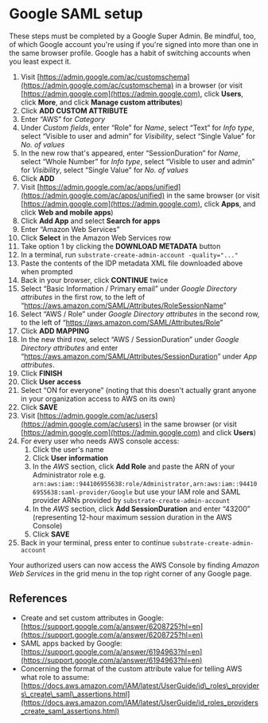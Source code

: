 # Google SAML setup

These steps must be completed by a Google Super Admin. Be mindful, too, of which Google account you're using if you're signed into more than one in the same browser profile. Google has a habit of switching accounts when you least expect it.

1. Visit [https://admin.google.com/ac/customschema](https://admin.google.com/ac/customschema) in a browser (or visit [https://admin.google.com](https://admin.google.com), click **Users**, click **More**, and click **Manage custom attributes**)
2. Click **ADD CUSTOM ATTRIBUTE**
3. Enter &ldquo;AWS&rdquo; for _Category_
4. Under _Custom fields_, enter &ldquo;Role&rdquo; for _Name_, select &ldquo;Text&rdquo; for _Info type_, select &ldquo;Visible to user and admin&rdquo; for _Visibility_, select &ldquo;Single Value&rdquo; for _No. of values_
5. In the new row that's appeared, enter &ldquo;SessionDuration&rdquo; for _Name_, select &ldquo;Whole Number&rdquo; for _Info type_, select &ldquo;Visible to user and admin&rdquo; for _Visibility_, select &ldquo;Single Value&rdquo; for _No. of values_
6. Click **ADD**
7. Visit [https://admin.google.com/ac/apps/unified](https://admin.google.com/ac/apps/unified) in the same browser (or visit [https://admin.google.com](https://admin.google.com), click **Apps**, and click **Web and mobile apps**)
8. Click **Add App** and select **Search for apps**
9. Enter &ldquo;Amazon Web Services&rdquo;
10. Click **Select** in the Amazon Web Services row
11. Take option 1 by clicking the **DOWNLOAD METADATA** button
12. In a terminal, run `substrate-create-admin-account -quality="..."`
13. Paste the contents of the IDP metadata XML file downloaded above when prompted
14. Back in your browser, click **CONTINUE** twice
15. Select &ldquo;Basic Information / Primary email&rdquo; under _Google Directory attributes_ in the first row, to the left of &ldquo;https://aws.amazon.com/SAML/Attributes/RoleSessionName&rdquo;
16. Select &ldquo;AWS / Role&rdquo; under _Google Directory attributes_ in the second row, to the left of &ldquo;https://aws.amazon.com/SAML/Attributes/Role&rdquo;
17. Click **ADD MAPPING**
18. In the new third row, select &ldquo;AWS / SessionDuration&rdquo; under _Google Directory attributes_ and enter &ldquo;https://aws.amazon.com/SAML/Attributes/SessionDuration&rdquo; under _App attributes_.
19. Click **FINISH**
20. Click **User access**
21. Select &ldquo;ON for everyone&rdquo; (noting that this doesn't actually grant anyone in your organization access to AWS on its own)
22. Click **SAVE**
23. Visit [https://admin.google.com/ac/users](https://admin.google.com/ac/users) in the same browser (or visit [https://admin.google.com](https://admin.google.com) and click **Users**)
24. For every user who needs AWS console access:
    1. Click the user's name
    2. Click **User information**
    3. In the _AWS_ section, click **Add Role** and paste the ARN of your Administrator role e.g. `arn:aws:iam::944106955638:role/Administrator,arn:aws:iam::944106955638:saml-provider/Google` but use your IAM role and SAML provider ARNs provided by `substrate-create-admin-account`
    4. In the _AWS_ section, click **Add SessionDuration** and enter &ldquo;43200&rdquo; (representing 12-hour maximum session duration in the AWS Console)
    5. Click **SAVE**
25. Back in your terminal, press enter to continue `substrate-create-admin-account`

Your authorized users can now access the AWS Console by finding _Amazon Web Services_ in the grid menu in the top right corner of any Google page.

## References

- Create and set custom attributes in Google: [https://support.google.com/a/answer/6208725?hl=en](https://support.google.com/a/answer/6208725?hl=en)
- SAML apps backed by Google: [https://support.google.com/a/answer/6194963?hl=en](https://support.google.com/a/answer/6194963?hl=en)
- Concerning the format of the custom attribute value for telling AWS what role to assume: [https://docs.aws.amazon.com/IAM/latest/UserGuide/id\_roles\_providers\_create\_saml\_assertions.html](https://docs.aws.amazon.com/IAM/latest/UserGuide/id_roles_providers_create_saml_assertions.html)
